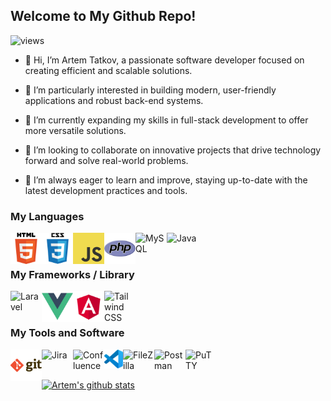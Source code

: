 ## Welcome to My Github Repo!

<p align="left"> <img src="https://komarev.com/ghpvc/?username=sudo-artem-dev&label=Profile%20views&color=0e75b6&style=flat" alt="views" /> </p>

- 👋 Hi, I’m Artem Tatkov, a passionate software developer focused on creating efficient and scalable solutions.

- 👀 I’m particularly interested in building modern, user-friendly applications and robust back-end systems.

- 🌱 I’m currently expanding my skills in full-stack development to offer more versatile solutions.

- 💞️ I’m looking to collaborate on innovative projects that drive technology forward and solve real-world problems.

- 🚀 I’m always eager to learn and improve, staying up-to-date with the latest development practices and tools.

### My Languages

<img align="left" alt="HTML5" width="50px" src="https://raw.githubusercontent.com/github/explore/80688e429a7d4ef2fca1e82350fe8e3517d3494d/topics/html/html.png" />
<img align="left" alt="CSS3" width="50px" src="https://raw.githubusercontent.com/github/explore/80688e429a7d4ef2fca1e82350fe8e3517d3494d/topics/css/css.png" />
<img align="left" alt="JavaScript" width="50px" src="https://raw.githubusercontent.com/github/explore/80688e429a7d4ef2fca1e82350fe8e3517d3494d/topics/javascript/javascript.png" />
<img align="left" alt="PHP" width="50px" src="https://raw.githubusercontent.com/github/explore/80688e429a7d4ef2fca1e82350fe8e3517d3494d/topics/php/php.png" />
<img align="left" alt="MySQL" width="50px" src="https://cdn.iconscout.com/icon/free/png-512/free-mysql-logo-icon-download-in-svg-png-gif-file-formats--wordmark-programming-language-pack-logos-icons-1174941.png?f=webp&w=256" />
<img align="left" alt="Java" width="50px" src="https://cdn.worldvectorlogo.com/logos/java.svg" />

<br><br>

### My Frameworks / Library

<img align="left" alt="Laravel" width="50px" src="https://cdn.worldvectorlogo.com/logos/laravel-2.svg" />
<img align="left" alt="Vue.js" width="50px" src="https://raw.githubusercontent.com/github/explore/80688e429a7d4ef2fca1e82350fe8e3517d3494d/topics/vue/vue.png" />
<img align="left" alt="Angular" width="50px" src="https://raw.githubusercontent.com/github/explore/80688e429a7d4ef2fca1e82350fe8e3517d3494d/topics/angular/angular.png" />
<img align="left" alt="Tailwind CSS" width="50px" src="https://upload.wikimedia.org/wikipedia/commons/d/d5/Tailwind_CSS_Logo.svg" />

<br><br>

### My Tools and Software

<img align="left" alt="GIT" width="50px" src="https://raw.githubusercontent.com/github/explore/05d0f0dfceafd861bdf2b53559399dae7b2e2d8b/topics/git/git.png" />
<img align="left" alt="Jira" width="50px" src="https://upload.wikimedia.org/wikipedia/commons/thumb/8/8a/Jira_Logo.svg/2560px-Jira_Logo.svg.png" />
<img align="left" alt="Confluence" width="50px" src="https://cdn-icons-png.flaticon.com/512/5968/5968793.png" />
<img align="left" alt="Visual Studio Code" width="30px" src="https://raw.githubusercontent.com/github/explore/05d0f0dfceafd861bdf2b53559399dae7b2e2d8b/topics/visual-studio-code/visual-studio-code.png" />
<img align="left" alt="FileZilla" width="50px" src="https://static-00.iconduck.com/assets.00/filezilla-icon-2048x2047-v8bjgpaf.png" />
<img align="left" alt="Postman" width="50px" src="https://www.svgrepo.com/show/354202/postman-icon.svg" />
<img align="left" alt="PuTTY" width="50px" src="https://upload.wikimedia.org/wikipedia/commons/thumb/e/e7/PuTTY_Icon.svg/800px-PuTTY_Icon.svg.png" />

<br><br>

<p align="left">
  <a href="https://github.com/sudo-artem-dev"><img src="https://github-readme-stats.vercel.app/api?username=sudo-artem-dev&hide_border=true&show_icons=true" alt="Artem's github stats"></a>
</p>